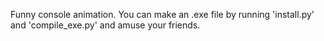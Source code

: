 Funny console animation. You can make an .exe file by running 'install.py' and 'compile_exe.py' and amuse your friends.
